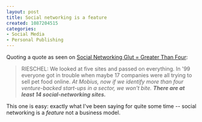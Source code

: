 ```yaml
--- 
layout: post
title: Social networking is a feature
created: 1087204515
categories: 
- Social Media
- Personal Publishing
---
```

<p>Quoting a quote as seen on <a href="http://socialsoftware.weblogsinc.com/entry/4351347570381003/">Social Networking Glut = Greater Than Four</a>:</p>
<blockquote>
RIESCHEL: We looked at five sites and passed on everything. In '99 everyone got in trouble when maybe 17 companies  were all trying to sell pet food online. <em>At Mobius, now if we identify more than four venture-backed start-ups in a sector, we won't bite.</em> <strong><em>There are at least 14 social-networking sites.</em></strong>
</blockquote

<p>This one is easy: exactly what I've been saying for quite some time -- social networking is a <em>feature</em> not a business model.</p>
